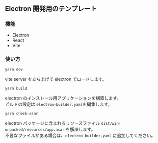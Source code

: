 ## Electron 開発用のテンプレート

### 機能

- Electron
- React
- Vite

### 使い方

```
yarn dev
```

vite server を立ち上げて electron でロードします。

```
yarn build
```

electron のインストール用アプリケーションを構築します。  
ビルドの設定は `electron-builder.yaml`を編集します。

```
yarn check-asar
```

electron パッケージに含まれるリソースファイル `dist/win-unpacked/resources/app.asar` を解凍します。  
不要なファイルがある場合は、`electron-builder.yaml` に追加してください。
